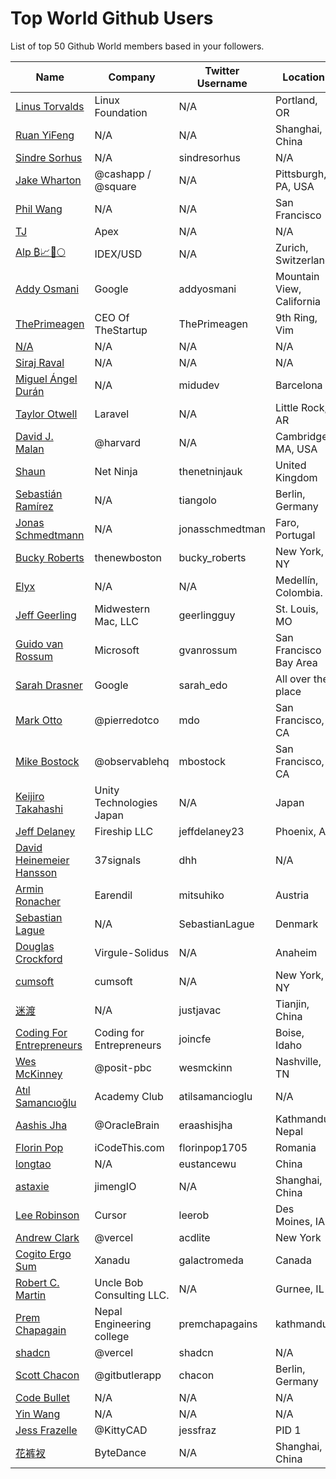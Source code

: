# Top World Github Users

List of top 50 Github World members based in your followers.

<!-- START TOP USERS -->
| Name | Company | Twitter Username | Location | Repositories |
|------|---------|------------------|----------|--------------|
| [Linus Torvalds](https://github.com/torvalds) | Linux Foundation | N/A | Portland, OR | 9 |
| [Ruan YiFeng](https://github.com/ruanyf) | N/A | N/A | Shanghai, China | 74 |
| [Sindre Sorhus](https://github.com/sindresorhus) | N/A | sindresorhus | N/A | 1119 |
| [Jake Wharton](https://github.com/JakeWharton) | @cashapp / @square | N/A | Pittsburgh, PA, USA | 150 |
| [Phil Wang](https://github.com/lucidrains) | N/A | N/A | San Francisco | 361 |
| [TJ](https://github.com/tj) | Apex | N/A | N/A | 296 |
| [Alp ₿📈🚀🌕](https://github.com/IDouble) | IDEX/USD | N/A | Zurich, Switzerland | 61 |
| [Addy Osmani](https://github.com/addyosmani) | Google | addyosmani | Mountain View, California | 344 |
| [ThePrimeagen](https://github.com/ThePrimeagen) | CEO Of TheStartup | ThePrimeagen | 9th Ring, Vim | 228 |
| [N/A](https://github.com/CodeWithHarry) | N/A | N/A | N/A | 38 |
| [Siraj Raval](https://github.com/llSourcell) | N/A | N/A | N/A | 482 |
| [Miguel Ángel Durán](https://github.com/midudev) | N/A | midudev | Barcelona | 206 |
| [Taylor Otwell](https://github.com/taylorotwell) | Laravel | N/A | Little Rock, AR | 32 |
| [David J. Malan](https://github.com/dmalan) | @harvard | N/A | Cambridge, MA, USA | 22 |
| [Shaun](https://github.com/iamshaunjp) | Net Ninja | thenetninjauk | United Kingdom | 141 |
| [Sebastián Ramírez](https://github.com/tiangolo) | N/A | tiangolo | Berlin, Germany | 73 |
| [Jonas Schmedtmann](https://github.com/jonasschmedtmann) | N/A | jonasschmedtman | Faro, Portugal | 7 |
| [Bucky Roberts](https://github.com/buckyroberts) | thenewboston | bucky_roberts | New York, NY | 45 |
| [Elyx](https://github.com/elyxdev) | N/A | N/A | Medellín, Colombia. | 14 |
| [Jeff Geerling](https://github.com/geerlingguy) | Midwestern Mac, LLC | geerlingguy | St. Louis, MO | 304 |
| [Guido van Rossum](https://github.com/gvanrossum) | Microsoft | gvanrossum | San Francisco Bay Area | 26 |
| [Sarah Drasner](https://github.com/sdras) | Google | sarah_edo | All over the place | 102 |
| [Mark Otto](https://github.com/mdo) | @pierredotco  | mdo | San Francisco, CA | 32 |
| [Mike Bostock](https://github.com/mbostock) | @observablehq  | mbostock | San Francisco, CA | 87 |
| [Keijiro Takahashi](https://github.com/keijiro) | Unity Technologies Japan | N/A | Japan | 881 |
| [Jeff Delaney](https://github.com/codediodeio) | Fireship LLC | jeffdelaney23 | Phoenix, AZ | 65 |
| [David Heinemeier Hansson](https://github.com/dhh) | 37signals | dhh | N/A | 4 |
| [Armin Ronacher](https://github.com/mitsuhiko) | Earendil | mitsuhiko | Austria | 314 |
| [Sebastian Lague](https://github.com/SebLague) | N/A | SebastianLague | Denmark | 90 |
| [Douglas Crockford](https://github.com/douglascrockford) | Virgule-Solidus | N/A | Anaheim | 18 |
| [cumsoft](https://github.com/cumsoft) | cumsoft | N/A | New York, NY | 8 |
| [迷渡](https://github.com/justjavac) | N/A | justjavac | Tianjin, China | 413 |
| [Coding For Entrepreneurs](https://github.com/codingforentrepreneurs) | Coding for Entrepreneurs | joincfe | Boise, Idaho | 219 |
| [Wes McKinney](https://github.com/wesm) | @posit-pbc | wesmckinn | Nashville, TN | 120 |
| [Atıl Samancıoğlu](https://github.com/atilsamancioglu) | Academy Club | atilsamancioglu | N/A | 520 |
| [Aashis Jha](https://github.com/OracleBrain) | @OracleBrain | eraashisjha | Kathmandu, Nepal  | 42 |
| [Florin Pop](https://github.com/florinpop17) | iCodeThis.com | florinpop1705 | Romania | 99 |
| [longtao](https://github.com/eust-w) | N/A | eustancewu | China | 152 |
| [astaxie](https://github.com/astaxie) | jimengIO | N/A | Shanghai, China | 83 |
| [Lee Robinson](https://github.com/leerob) | Cursor | leerob | Des Moines, IA | 35 |
| [Andrew Clark](https://github.com/acdlite) | @vercel  | acdlite | New York | 74 |
| [Cogito Ergo Sum](https://github.com/standardgalactic) | Xanadu | galactromeda | Canada | 21794 |
| [Robert C. Martin](https://github.com/unclebob) | Uncle Bob Consulting LLC.  | N/A | Gurnee, IL | 65 |
| [Prem Chapagain](https://github.com/PremChapagain) | Nepal Engineering college | premchapagains | kathmandu | 2 |
| [shadcn](https://github.com/shadcn) | @vercel | shadcn | N/A | 222 |
| [Scott Chacon](https://github.com/schacon) | @gitbutlerapp  | chacon | Berlin, Germany | 223 |
| [Code Bullet](https://github.com/Code-Bullet) | N/A | N/A | N/A | 25 |
| [Yin Wang](https://github.com/yinwang0) | N/A | N/A | N/A | 19 |
| [Jess Frazelle](https://github.com/jessfraz) | @KittyCAD  | jessfraz | PID 1 | 148 |
| [花裤衩](https://github.com/PanJiaChen) | ByteDance | N/A | Shanghai, China | 72 |
<!-- END TOP USERS -->
